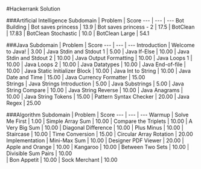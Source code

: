 #Hackerrank Solution

###Artificial Intelligence
Subdomain | Problem | Score
--- | --- | ---
Bot Building | Bot saves princess | 13.9
 | Bot saves princess - 2 | 17.5
 | BotClean | 17.83
 | BotClean Stochastic | 10.0
 | BotClean Large | 54.1
 
###Java
Subdomain | Problem | Score
--- | --- | ---
Introduction | Welcome to Java! | 3.00
 | Java Stdin and Stdout 1 | 5.00
 | Java If-Else | 10.00
 | Java Stdin and Stdout 2 | 10.00
 | Java Output Formatting | 10.00
 | Java Loops 1 | 10.00
 | Java Loops 2 | 10.00
 | Java Datatypes | 10.00
 | Java End-of-file | 10.00
 | Java Static Initializer Block | 10.00
 | Java Int to String | 10.00
 | Java Date and Time | 15.00 
 | Java Currency Formatter | 15.00  
Strings | Java Strings Introduction | 5.00
 | Java Substrings | 5.00
 | Java String Compare | 10.00
 | Java String Reverse | 10.00
 | Java Anagrams | 10.00
 | Java String Tokens | 15.00
 | Pattern Syntax Checker | 20.00
 | Java Regex | 25.00
 
###Algorithm
Subdomain | Problem | Score
--- | --- | ---
Warmup | Solve Me First | 1.00
 | Simple Array Sum | 10.00
 | Compare the Triplets | 10.00
 | A Very Big Sum | 10.00
 | Diagonal Difference | 10.00
 | Plus Minus | 10.00
 | Staircase | 10.00
 | Time Conversion | 15.00
 | Circular Array Rotation | 20.00
Implementation | Mini-Max Sum | 10.00
 | Designer PDF Viewer | 20.00
 | Apple and Orange | 10.00
 | Kangaroo | 10.00
 | Between Two Sets | 10.00
 | Divisible Sum Pairs | 10.00  
 | Bon Appetit | 10.00 
 | Sock Merchant | 10.00 
